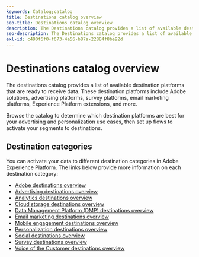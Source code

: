 ```yaml
---
keywords: Catalog;catalog
title: Destinations catalog overview
seo-title: Destinations catalog overview
description: The Destinations catalog provides a list of available destinations that are ready to receive data. These destinations include Adobe solutions, advertising platforms, survey platforms, email marketing platforms, and more.
seo-description: The Destinations catalog provides a list of available destinations that are ready to receive data. These destinations include Adobe solutions, advertising platforms, survey platforms, email marketing platforms, and more.
exl-id: c490f6f0-f673-4a56-b87a-22884f8be92d
---
```

# Destinations catalog overview

The destinations catalog provides a list of available destination platforms that are ready to receive data. These destination platforms include Adobe solutions, advertising platforms, survey platforms, email marketing platforms, Experience Platform extensions, and more. 

Browse the catalog to determine which destination platforms are best for your advertising and personalization use cases, then set up flows to activate your segments to destinations.

## Destination categories

You can activate your data to different destination categories in Adobe Experience Platform. The links below provide more information on each destination category:

- [Adobe destinations overview](./adobe/overview.md)
- [Advertising destinations overview](./advertising/overview.md)
- [Analytics destinations overview](./analytics/overview.md)
- [Cloud storage destinations overview](./cloud-storage/overview.md)
- [Data Management Platform (DMP) destinations overview](./data-management/overview.md)
- [Email marketing destinations overview](./email-marketing/overview.md)
- [Mobile engagement destinations overview](./mobile-engagement/overview.md)
- [Personalization destinations overview](./personalization/overview.md)
- [Social destinations overview](./social/overview.md)
- [Survey destinations overview](./survey/overview.md)
- [Voice of the Customer destinations overview](./voice/overview.md)
